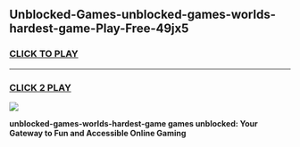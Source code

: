 
## Unblocked-Games-unblocked-games-worlds-hardest-game-Play-Free-49jx5
<h3>
<a href="https://premium76.site?title=unblocked-games-worlds-hardest-game&ref=20A">CLICK TO PLAY</a></h3>
<hr>

<h3>
<a href="https://premium76.site?title=unblocked-games-worlds-hardest-game&ref=20A">CLICK 2 PLAY</a>
  
</h3>

<a href="https://premium76.site?title=unblocked-games-worlds-hardest-game&ref=20A"><img src="https://clearcache.store/games.png"></a>


**unblocked-games-worlds-hardest-game games unblocked: Your Gateway to Fun and Accessible Online Gaming**
